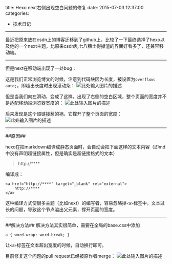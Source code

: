 title: Hexo next右侧出现空白问题的修复
date: 2015-07-03 12:37:00
categories: 
- 技术日记
---
最近把原来放在csdn上的博客迁移到了github上，比较了一下最终选择了hexo以及他的一个next主题，比原来csdn乱七八糟土得掉渣的界面好看多了，还兼容移动端。


----------


但是next在移动端出现了一处bug：
<!-- more -->
这是我们正常浏览博文的时候，注意到代码块因为长度，被设置为`overflow: auto;`，即超出长度时出现滚动条：
![此处输入图片的描述][1]


  
  但是当我们向左滑动，变成了这样，出现了右侧的空白区域，整个页面的宽度并不是适配移动端浏览器宽度的：
  ![此处输入图片的描述][2]

后来发现是这个超链接惹的祸，它撑开了整个页面的宽度：
![此处输入图片的描述][3]


----------
##原因##

hexo在把markdown编译成静态页面时，会自动会把下面这样的文本内容（即md中没有声明超链接属性，但是确实是超链接格式的文本）

> http://****

编译成：

    <a href="http://****" target="_blank" rel="external">
        http://****
    </a>

这种编译方式使很多主题（比如next）的编写者，容易忽略掉`<a>`标签中，文本过长的问题，导致这个节点溢出父元素，撑开页面的宽度。


----------
##解决方法##
解决方法其实很简单，需要在全局的base.css中添加

    a { word-wrap: word-break; }
让`<a>`标签在文本超出宽度的时候，自动换行即可。

目前修复这个问题的pull request已经被原作者merge：
![此处输入图片的描述][4]


  [1]: http://img.blog.csdn.net/20150703120745614
  [2]: http://img.blog.csdn.net/20150703120723176
  [3]: http://img.blog.csdn.net/20150703120710937
  [4]: http://img.blog.csdn.net/20150703122718763
